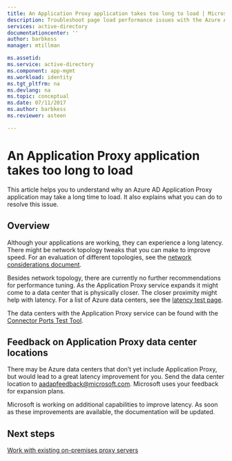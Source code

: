 ```yaml
---
title: An Application Proxy application takes too long to load | Microsoft Docs
description: Troubleshoot page load performance issues with the Azure AD Application Proxy
services: active-directory
documentationcenter: ''
author: barbkess
manager: mtillman

ms.assetid: 
ms.service: active-directory
ms.component: app-mgmt
ms.workload: identity
ms.tgt_pltfrm: na
ms.devlang: na
ms.topic: conceptual
ms.date: 07/11/2017
ms.author: barbkess
ms.reviewer: asteen

---
```


# An Application Proxy application takes too long to load

This article helps you to understand why an Azure AD Application Proxy application may take a long time to load. It also explains what you can do to resolve this issue.

## Overview
Although your applications are working, they can experience a long latency. There might be network topology tweaks that you can make to improve speed. For an evaluation of different topologies, see the [network considerations document](manage-apps/application-proxy-network-topology.md).

Besides network topology, there are currently no further recommendations for performance tuning. As the Application Proxy service expands it might come to a data center that is physically closer. The closer proximity might help with latency. For a list of Azure data centers, see the [latency test page](http://www.azurespeed.com/Azure/Latency). 

The data centers with the Application Proxy service can be found with the [Connector Ports Test Tool](https://aadap-portcheck.connectorporttest.msappproxy.net/). 

## Feedback on Application Proxy data center locations 
There may be Azure data centers that don’t yet include Application Proxy, but would lead to a great latency improvement for you. Send the data center location to aadapfeedback@microsoft.com. Microsoft uses your feedback for expansion plans.

Microsoft is working on additional capabilities to improve latency. As soon as these improvements are available, the documentation will be updated.

## Next steps
[Work with existing on-premises proxy servers](manage-apps/application-proxy-configure-connectors-with-proxy-servers.md)
